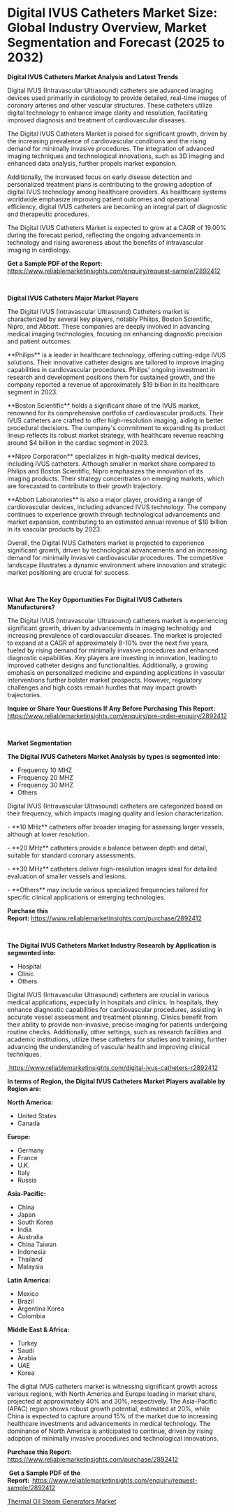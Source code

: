 <p><h1>Digital IVUS Catheters Market Size: Global Industry Overview, Market Segmentation and Forecast (2025 to 2032)</h1></p><p><strong>Digital IVUS Catheters Market Analysis and Latest Trends</strong></p>
<p><p>Digital IVUS (Intravascular Ultrasound) catheters are advanced imaging devices used primarily in cardiology to provide detailed, real-time images of coronary arteries and other vascular structures. These catheters utilize digital technology to enhance image clarity and resolution, facilitating improved diagnosis and treatment of cardiovascular diseases. </p><p>The Digital IVUS Catheters Market is poised for significant growth, driven by the increasing prevalence of cardiovascular conditions and the rising demand for minimally invasive procedures. The integration of advanced imaging techniques and technological innovations, such as 3D imaging and enhanced data analysis, further propels market expansion. </p><p>Additionally, the increased focus on early disease detection and personalized treatment plans is contributing to the growing adoption of digital IVUS technology among healthcare providers. As healthcare systems worldwide emphasize improving patient outcomes and operational efficiency, digital IVUS catheters are becoming an integral part of diagnostic and therapeutic procedures. </p><p>The Digital IVUS Catheters Market is expected to grow at a CAGR of 19.00% during the forecast period, reflecting the ongoing advancements in technology and rising awareness about the benefits of intravascular imaging in cardiology.</p></p>
<p><strong>Get a Sample PDF of the Report:&nbsp;</strong> <a href="https://www.reliablemarketinsights.com/enquiry/request-sample/2892412?utm_campaign=2993&utm_medium=2&utm_source=Github&utm_content=ia&utm_term=15032025&utm_id=digital-ivus-catheters">https://www.reliablemarketinsights.com/enquiry/request-sample/2892412</a></p>
<p>&nbsp;</p>
<p><strong>Digital IVUS Catheters Major Market Players</strong></p>
<p><p>The Digital IVUS (Intravascular Ultrasound) Catheters market is characterized by several key players, notably Philips, Boston Scientific, Nipro, and Abbott. These companies are deeply involved in advancing medical imaging technologies, focusing on enhancing diagnostic precision and patient outcomes.</p><p>**Philips** is a leader in healthcare technology, offering cutting-edge IVUS solutions. Their innovative catheter designs are tailored to improve imaging capabilities in cardiovascular procedures. Philips' ongoing investment in research and development positions them for sustained growth, and the company reported a revenue of approximately $19 billion in its healthcare segment in 2023.</p><p>**Boston Scientific** holds a significant share of the IVUS market, renowned for its comprehensive portfolio of cardiovascular products. Their IVUS catheters are crafted to offer high-resolution imaging, aiding in better procedural decisions. The company's commitment to expanding its product lineup reflects its robust market strategy, with healthcare revenue reaching around $4 billion in the cardiac segment in 2023.</p><p>**Nipro Corporation** specializes in high-quality medical devices, including IVUS catheters. Although smaller in market share compared to Philips and Boston Scientific, Nipro emphasizes the innovation of its imaging products. Their strategy concentrates on emerging markets, which are forecasted to contribute to their growth trajectory.</p><p>**Abbott Laboratories** is also a major player, providing a range of cardiovascular devices, including advanced IVUS technology. The company continues to experience growth through technological advancements and market expansion, contributing to an estimated annual revenue of $10 billion in its vascular products by 2023.</p><p>Overall, the Digital IVUS Catheters market is projected to experience significant growth, driven by technological advancements and an increasing demand for minimally invasive cardiovascular procedures. The competitive landscape illustrates a dynamic environment where innovation and strategic market positioning are crucial for success.</p></p>
<p>&nbsp;</p>
<p><strong>What Are The Key Opportunities For Digital IVUS Catheters Manufacturers?</strong></p>
<p><p>The Digital IVUS (Intravascular Ultrasound) catheters market is experiencing significant growth, driven by advancements in imaging technology and increasing prevalence of cardiovascular diseases. The market is projected to expand at a CAGR of approximately 8-10% over the next five years, fueled by rising demand for minimally invasive procedures and enhanced diagnostic capabilities. Key players are investing in innovation, leading to improved catheter designs and functionalities. Additionally, a growing emphasis on personalized medicine and expanding applications in vascular interventions further bolster market prospects. However, regulatory challenges and high costs remain hurdles that may impact growth trajectories.</p></p>
<p><strong>Inquire or Share Your Questions If Any Before Purchasing This Report:</strong> <a href="https://www.reliablemarketinsights.com/enquiry/pre-order-enquiry/2892412?utm_campaign=2993&utm_medium=2&utm_source=Github&utm_content=ia&utm_term=15032025&utm_id=digital-ivus-catheters">https://www.reliablemarketinsights.com/enquiry/pre-order-enquiry/2892412</a></p>
<p>&nbsp;</p>
<p><strong>Market Segmentation</strong></p>
<p><strong>The Digital IVUS Catheters Market Analysis by types is segmented into:</strong></p>
<p><ul><li> Frequency 10 MHZ</li><li>Frequency 20 MHZ</li><li>Frequency 30 MHZ</li><li>Others</li></ul></p>
<p><p>Digital IVUS (Intravascular Ultrasound) catheters are categorized based on their frequency, which impacts imaging quality and lesion characterization. </p><p>- **10 MHz** catheters offer broader imaging for assessing larger vessels, although at lower resolution.</p><p>- **20 MHz** catheters provide a balance between depth and detail, suitable for standard coronary assessments.</p><p>- **30 MHz** catheters deliver high-resolution images ideal for detailed evaluation of smaller vessels and lesions.</p><p>- **Others** may include various specialized frequencies tailored for specific clinical applications or emerging technologies.</p></p>
<p><strong>Purchase this Report:&nbsp;</strong><a href="https://www.reliablemarketinsights.com/purchase/2892412?utm_campaign=2993&utm_medium=2&utm_source=Github&utm_content=ia&utm_term=15032025&utm_id=digital-ivus-catheters">https://www.reliablemarketinsights.com/purchase/2892412</a></p>
<p>&nbsp;</p>
<p><strong>The Digital IVUS Catheters Market Industry Research by Application is segmented into:</strong></p>
<p><ul><li> Hospital</li><li>Clinic</li><li>Others</li></ul></p>
<p><p>Digital IVUS (Intravascular Ultrasound) catheters are crucial in various medical applications, especially in hospitals and clinics. In hospitals, they enhance diagnostic capabilities for cardiovascular procedures, assisting in accurate vessel assessment and treatment planning. Clinics benefit from their ability to provide non-invasive, precise imaging for patients undergoing routine checks. Additionally, other settings, such as research facilities and academic institutions, utilize these catheters for studies and training, further advancing the understanding of vascular health and improving clinical techniques.</p></p>
<p><a href="https://www.reliablemarketinsights.com/digital-ivus-catheters-r2892412?utm_campaign=2993&utm_medium=2&utm_source=Github&utm_content=ia&utm_term=15032025&utm_id=digital-ivus-catheters">&nbsp;https://www.reliablemarketinsights.com/digital-ivus-catheters-r2892412</a></p>
<p><strong>In terms of Region, the Digital IVUS Catheters Market Players available by Region are:</strong></p>
<p>
    <p> <strong> North America: </strong>
        <ul>
            <li>United States</li>
            <li>Canada</li>
        </ul>
        </p> 
    <p> <strong> Europe: </strong>
        <ul>
            <li>Germany</li>
            <li>France</li>
            <li>U.K.</li>
            <li>Italy</li>
            <li>Russia</li>
        </ul>
        </p> 
    <p> <strong> Asia-Pacific: </strong>
        <ul>
            <li>China</li>
            <li>Japan</li>
            <li>South Korea</li>
            <li>India</li>
            <li>Australia</li>
            <li>China Taiwan</li>
            <li>Indonesia</li>
            <li>Thailand</li>
            <li>Malaysia</li>
        </ul>
        </p> 
    <p> <strong> Latin America: </strong>
        <ul>
            <li>Mexico</li>
            <li>Brazil</li>
            <li>Argentina Korea</li>
            <li>Colombia</li>
        </ul>
        </p> 
    <p> <strong> Middle East & Africa: </strong>
        <ul>
            <li>Turkey</li>
            <li>Saudi</li>
            <li>Arabia</li>
            <li>UAE</li>
            <li>Korea</li>
        </ul>
    </p>
    </p>
<p><p>The digital IVUS catheters market is witnessing significant growth across various regions, with North America and Europe leading in market share, projected at approximately 40% and 30%, respectively. The Asia-Pacific (APAC) region shows robust growth potential, estimated at 20%, while China is expected to capture around 15% of the market due to increasing healthcare investments and advancements in medical technology. The dominance of North America is anticipated to continue, driven by rising adoption of minimally invasive procedures and technological innovations.</p></p>
<p><strong>Purchase this Report: </strong><a href="https://www.reliablemarketinsights.com/purchase/2892412?utm_campaign=2993&utm_medium=2&utm_source=Github&utm_content=ia&utm_term=15032025&utm_id=digital-ivus-catheters">https://www.reliablemarketinsights.com/purchase/2892412</a></p>
<p>&nbsp;<strong>Get a Sample PDF of the Report:&nbsp;&nbsp;</strong><a href="https://www.reliablemarketinsights.com/enquiry/request-sample/2892412?utm_campaign=2993&utm_medium=2&utm_source=Github&utm_content=ia&utm_term=15032025&utm_id=digital-ivus-catheters">https://www.reliablemarketinsights.com/enquiry/request-sample/2892412</a></p>
<p><strong></strong></p>
<p><p><a href="https://github.com/xalatieusope/Market-Research-Report-List-1/blob/main/thermal-oil-steam-generators-market.md?utm_campaign=2993&utm_medium=2&utm_source=Github&utm_content=ia&utm_term=15032025&utm_id=digital-ivus-catheters">Thermal Oil Steam Generators Market</a></p></p>